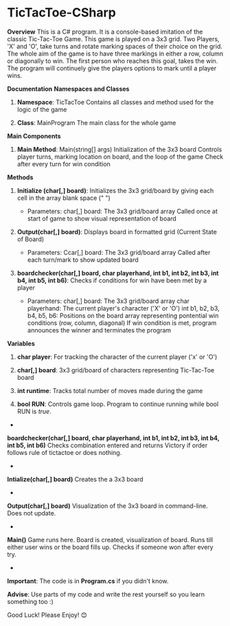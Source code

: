 # TicTacToe-CSharp

**Overview**
This is a C# program. It is a console-based imitation of the classic Tic-Tac-Toe Game. This game is played on a 3x3 grid. Two Players, 'X' and 'O', take turns and rotate marking spaces of their choice on the grid. The whole aim of the game is to have three markings in either a row, column or diagonally to win. The first person who reaches this goal, takes the win. The program will continuely give the players options to mark until a player wins.


**Documentation**
**Namespaces and Classes**
1. **Namespace**: TicTacToe
   Contains all classes and method used for the logic of the game

2. **Class**: MainProgram
   The main class for the whole game


**Main Components**
1. **Main Method**: Main(string[] args)
   Initialization of the 3x3 board
   Controls player turns, marking location on board, and the loop of the game
   Check after every turn for win condition


**Methods**
1. **Initialize (char[,] board)**:
   Initializes the 3x3 grid/board by giving each cell in the array blank space (" ")
   - Parameters:
     char[,] board: The 3x3 grid/board array
   Called once at start of game to show visual representation of board

2. **Output(char[,] board)**:
   Displays board in formatted grid (Current State of Board)
   - Parameters:
     Ccar[,] board: The 3x3 grid/board array
   Called after each turn/mark to show updated board

3. **boardchecker(char[,] board, char playerhand, int b1, int b2, int b3, int b4, int b5, int b6)**:
   Checks if conditions for win have been met by a player
   - Parameters:
     char[,] board: The 3x3 grid/board array
     char playerhand: The current player's character ('X' or 'O')
     int b1, b2, b3, b4, b5, b6: Positions on the board array representing pontential win conditions        (row, column, diagonal)
   If win condition is met, program announces the winner and terminates the program


**Variables**

1. **char player**:
   For tracking the character of the current player ('x' or 'O')

2. **char[,] board**:
   3x3 grid/board of characters representing Tic-Tac-Toe board

3. **int runtime**:
   Tracks total number of moves made during the game

4. **bool RUN**:
   Controls game loop. Program to continue running while bool RUN is _true_.

     



   
-
**boardchecker(char[,] board, char playerhand, int b1, int b2, int b3, int b4, int b5, int b6)**
Checks combination entered and returns Victory if order follows rule of tictactoe or does nothing.

-
**Intialize(char[,] board)**
Creates the a 3x3 board

-
**Output(char[,] board)**
Visualization of the 3x3 board in command-line. Does not update.

-
**Main()**
Game runs here. Board is created, visualization of board. Runs till either user wins or the board fills up. Checks if someone won after every try.

-


**Important**:
The code is in **Program.cs** if you didn't know.


**Advise**:
Use parts of my code and write the rest yourself so you learn something too :)

Good Luck! Please Enjoy! 😊
